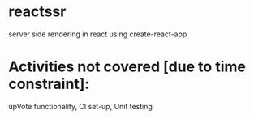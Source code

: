 # reactssr
server side rendering in react using create-react-app

# Activities not covered [due to time constraint]:

upVote functionality,
CI set-up,
Unit testing
